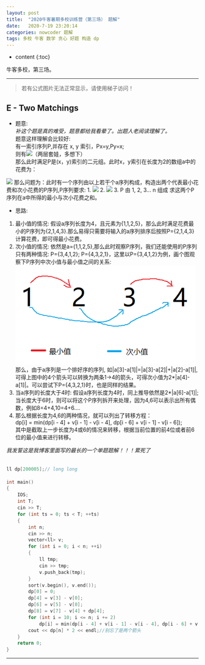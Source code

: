 ```yaml
---
layout: post
title:  "2020牛客暑期多校训练营（第三场） 题解"
date:   2020-7-19 23:20:14
categories: nowcoder 题解
tags: 多校 牛客 数学 贪心 好题 构造 dp
---
```


* content
{:toc}

牛客多校，第三场。



---

> 若有公式图片无法正常显示，请使用梯子访问！

## E - Two Matchings

* 题意:  
*补这个题是真的难受，题意都给我看晕了。出题人老阅读理解了。*  
题意这样理解会比较好:  
 有一索引序列P,并存在 x, y 索引，Px=y,Py=x;  
 则有<img src="https://latex.codecogs.com/svg.latex?p_{p_x} = y;  p_{p_y} = x">（两层套娃，多想下）  
 那么此时满足P是(x，y)索引的二元组。此时x，y索引在长度为2的数组a中的花费为：  
 <img src="https://latex.codecogs.com/svg.latex?(|a_x-a_y|+|a_y-a_x|)/2%20=%20|a_x-a_y|">  
 那么问题为：此时有一个序列由以上若干个a序列构成，构造出两个代表最小花费和次小花费的P序列,P序列要求:  
1. <img src="https://latex.codecogs.com/svg.latex?p_i \ne i">
2. <img src="https://latex.codecogs.com/svg.latex?p_p_i = i">
3. P 由 1, 2, 3... n 组成  
 求这两个P序列在a中所得的最小与次小花费之和。

* 思路:  
 1. 最小值的情况:  假设a序列长度为4，且元素为{1,1,2,5}，那么此时满足花费最小的P序列为{2,1,4,3}.那么易得只需要将输入的a序列排序后按照P={2,1,4,3}计算花费，即可得最小花费。
 2. 次小值的情况:  依然是a={1,1,2,5},那么此时观察P序列，我们还能使用的P序列只有两种情况: P={3,4,1,2}; P={4,3,2,1}，这里以P={3,4,1,2}为例，画个图观察下P序列中次小值与最小值之间的关系:   
 ![P序列中的关系](https://github.com/FTLIKON/FTLIKON.github.io/blob/master/_posts/pic/2020-7-19-1.jpg?raw=true)  
 那么，由于a序列是一个排好序的序列, 如\|a[3]-a[1]\|=\|a[3]-a[2]\|+\|a[2]-a[1]\|,可得上图中的4个箭头可以转换为两条1->4的箭头，可得次小值为2*\|a[4]-a[1]\|。可以尝试下P={4,3,2,1}时，也是同样的结果。
 3. 当a序列的长度大于4时:  假设a序列长度为4时，同上推导依然是2*\|a[6]-a[1]\|; 当长度大于6时，则可以将这个P序列拆开来处理，因为4,6可以表示出所有偶数，例如8=4+4,10=4+6....
 4. 那么根据长度为4,6的两种情况，就可以列出了转移方程：  
 dp[i] = min(dp[i - 4] + v[i - 1] - v[i - 4], dp[i - 6] + v[i - 1] - v[i - 6]);  
 其中是截取上一步长度为4或6的情况来转移，根据当前位置的前4位或者前6位的最小值来进行转移。

*我发誓这是我博客里面写的最长的一个单题题解！！！累死了*

```c++

ll dp[200005];// long long

int main()
{
    IOS;
    int T;
    cin >> T;
    for (int ts = 0; ts < T; ++ts)
    {
        int n;
        cin >> n;
        vector<ll> v;
        for (int i = 0; i < n; ++i)
        {
            ll tmp;
            cin >> tmp;
            v.push_back(tmp);
        }
        sort(v.begin(), v.end());
        dp[0] = 0;
        dp[4] = v[3] - v[0];
        dp[6] = v[5] - v[0];
        dp[8] = v[7] - v[4] + dp[4];
        for (int i = 10; i <= n; i += 2)
            dp[i] = min(dp[i - 4] + v[i - 1] - v[i - 4], dp[i - 6] + v[i - 1] - v[i - 6]);
        cout << dp[n] * 2 << endl;//别忘了是两个箭头
    }
    return 0;
}

```

---
